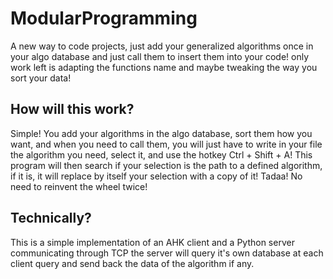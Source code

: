 # ModularProgramming
A new way to code projects, just add your generalized algorithms once in your algo database and just call them to insert them into your code! only work left is adapting the functions name and maybe tweaking the way you sort your data!

## How will this work?

Simple! You add your algorithms in the algo database, sort them how you want, and when you need to call them, you will just have to write in your file the algorithm you need, select it, and use the hotkey Ctrl + Shift + A!
This program will then search if your selection is the path to a defined algorithm, if it is, it will replace by itself your selection with a copy of it!
Tadaa! No need to reinvent the wheel twice!

## Technically?

This is a simple implementation of an AHK client and a Python server communicating through TCP the server will query
it's own database at each client query and send back the data of the algorithm if any.
